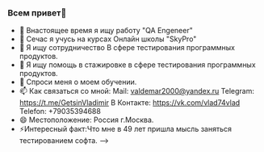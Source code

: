 ### Всем привет👋

- 🔭 Внастоящее время я ищу работу "QA Engeneer"
- 🌱 Сечас я учусь на курсах Онлайн школы "SkyPro" 
- 👯 Я ищу сотрудничество В сфере тестирования программных продуктов.
- 🤔 Я ищу помощь в стажировке в сфере тестирования программных продуктов.
- 💬 Спроси меня о моем обучении.
- 📫 Как связаться со мной: Mail: valdemar2000@yandex.ru Telegram: https://t.me/GetsinVladimir В Контакте: https://vk.com/vlad74vlad Telefon: +79035394688
- 😄 Местоположение: Россия г.Москва.
- ⚡Интересный факт:Что мне в 49 лет пришла мысль заняться тестированием софта.
-->
